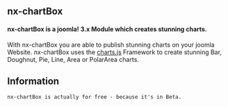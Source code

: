 ## nx-chartBox
#### nx-chartBox is a joomla! 3.x Module which creates stunning charts.

With nx-chartBox you are able to publish stunning charts on your joomla Website. nx-chartBox uses the [charts.js](http://www.chartjs.org) Framework to create stunning Bar, Doughnut, Pie, Line, Area or PolarArea charts.
## Information
```
nx-chartBox is actually for free - because it's in Beta.
```
